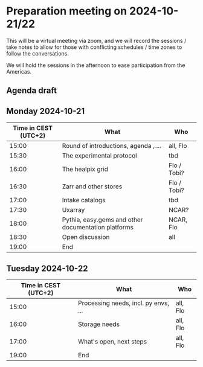 # Preparation meeting on 2024-10-21/22

This will be a virtual meeting via zoom, and we will record the sessions / take notes to allow for those with conflicting schedules / time zones to follow the conversations.

We will hold the sessions in the afternoon to ease participation from the Americas.

## Agenda draft

## Monday 2024-10-21

| Time in CEST (UTC+2)| What                            | Who |
|---------------------|---------------------------------|-----|
| 15:00 | Round of introductions, agenda , ...           | all, Flo |
| 15:30             | The experimental protocol | tbd|
| 16:00             | The healpix grid | Flo / Tobi? |
| 16:30             | Zarr and other stores | Flo / Tobi? |
| 17:00             | Intake catalogs  | tbd         |
| 17:30             | Uxarray          | NCAR?       |
| 18:00             | Pythia, easy.gems and other documentation platforms | NCAR, Flo |
| 18:30             | Open discussion  | all         |
| 19:00             | End              |             |

## Tuesday 2024-10-22

| Time in CEST (UTC+2)| What                            | Who |
|---------------------|---------------------------------|-----|
| 15:00 | Processing needs, incl. py envs, ... | all, Flo |
| 16:00 | Storage needs | all, Flo |
| 17:00 | What's open, next steps | all, Flo|
| 19:00             | End|
